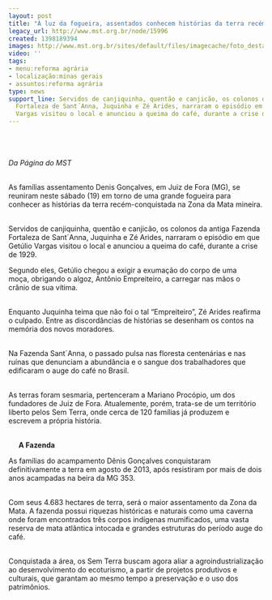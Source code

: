 ```yaml
---
layout: post
title: "À luz da fogueira, assentados conhecem histórias da terra recém-conquistada"
legacy_url: http://www.mst.org.br/node/15996
created: 1398189394
images: http://www.mst.org.br/sites/default/files/imagecache/foto_destaque/contadores!.jpg
video: ''
tags:
- menu:reforma agrária
- localização:minas gerais
- assuntos:reforma agrária
type: news
support_line: Servidos de canjiquinha, quentão e canjicão, os colonos da antiga Fazenda
  Fortaleza de Sant´Anna, Juquinha e Zé Arides, narraram o episódio em que Getúlio
  Vargas visitou o local e anunciou a queima do café, durante a crise de 1929.
---
```

<p><img style="margin: 10px;" src="http://www.mst.org.br/sites/default/files/contadores.jpg" alt=""></p><p><em><br>Da Página do MST<br></em></p><p><br>As famílias assentamento Denis Gonçalves, em Juiz de Fora (MG), se reuniram neste sábado (19) em torno de uma grande fogueira para conhecer as histórias da terra recém-conquistada na Zona da Mata mineira.</p><p><br>Servidos de canjiquinha, quentão e canjicão, os colonos da antiga Fazenda Fortaleza de Sant´Anna, Juquinha e Zé Arides, narraram o episódio em que Getúlio Vargas visitou o local e anunciou a queima do café, durante a crise de 1929.&nbsp;</p><p><img style="margin: 10px; float: right;" src="http://www.mst.org.br/sites/default/files/seu%20juquinha%20%285%20de%201%29.jpg" alt=""></p><p>Segundo eles, Getúlio chegou a exigir a exumação do corpo de uma moça, obrigando o algoz, Antônio Empreiteiro, a carregar nas mãos o crânio de sua vítima.&nbsp;</p><p><br>Enquanto Juquinha teima que não foi o tal “Empreiteiro”, Zé Arides reafirma o culpado. Entre as discordâncias de histórias se desenham os contos na memória dos novos moradores.</p><p><br>Na Fazenda Sant´Anna, o passado pulsa nas floresta centenárias e nas ruínas que denunciam a abundância e o sangue dos trabalhadores que edificaram o auge do café no Brasil.&nbsp;</p><p><br>As terras foram sesmaria, pertenceram a Mariano Procópio, um dos fundadores de Juiz de Fora. Atualemente, porém, trata-se de um território liberto pelos Sem Terra, onde cerca de 120 famílias já produzem e escrevem a própria história.</p><p><strong><img style="margin: 10px; float: left;" src="http://www.mst.org.br/sites/default/files/fogueira%20%285%20de%201%29.jpg" alt=""><br>A Fazenda</strong></p><p>As famílias do acampamento Dênis Gonçalves conquistaram definitivamente a terra em agosto de 2013, após resistiram por mais de dois anos acampadas na beira da MG 353.</p><p><br>Com seus 4.683 hectares de terra, será o maior assentamento da Zona da Mata. A fazenda possui riquezas históricas e naturais como uma caverna onde foram encontrados três corpos indígenas mumificados, uma vasta reserva de mata atlântica intocada e grandes estruturas do período auge do café.</p><p><br>Conquistada a área, os Sem Terra buscam agora aliar a agroindustrialização ao desenvolvimento do ecoturismo, a partir de projetos produtivos e culturais, que garantam ao mesmo tempo a preservação e o uso dos patrimônios.</p><p>&nbsp;</p><div>&nbsp;</div>
